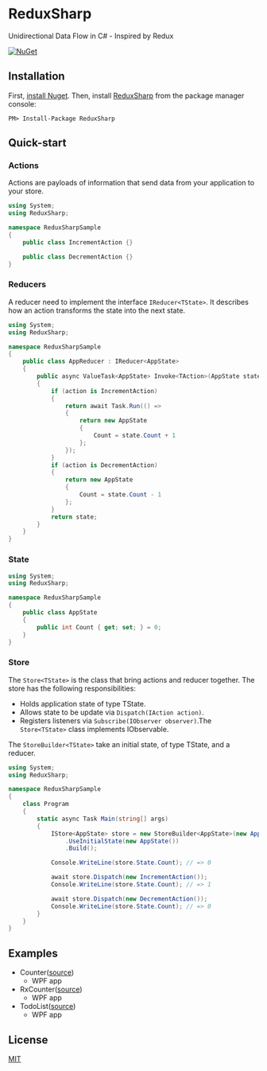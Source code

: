 # ReduxSharp

Unidirectional Data Flow in C# - Inspired by Redux

[![NuGet](https://img.shields.io/nuget/v/ReduxSharp.svg?maxAge=2592000)](https://www.nuget.org/packages/ReduxSharp/)

## Installation

First, [install Nuget](http://docs.nuget.org/docs/start-here/installing-nuget).
Then, install [ReduxSharp](http://www.nuget.org/packages/ReduxSharp) from the package manager console:

```
PM> Install-Package ReduxSharp
```


## Quick-start

### Actions

Actions are payloads of information that send data from your application to your store.

```cs
using System;
using ReduxSharp;

namespace ReduxSharpSample
{
    public class IncrementAction {}

    public class DecrementAction {}
}
```

### Reducers

A reducer need to implement the interface `IReducer<TState>`.
It describes how an action transforms the state into the next state.

```cs
using System;
using ReduxSharp;

namespace ReduxSharpSample
{
    public class AppReducer : IReducer<AppState>
    {
        public async ValueTask<AppState> Invoke<TAction>(AppState state, TAction action)
        {
            if (action is IncrementAction)
            {
                return await Task.Run(() =>
                {
                    return new AppState
                    {
                        Count = state.Count + 1
                    };
                });
            }
            if (action is DecrementAction)
            {
                return new AppState
                {
                    Count = state.Count - 1
                };
            }
            return state;
        }
    }
}
```

### State

```cs
using System;
using ReduxSharp;

namespace ReduxSharpSample
{
    public class AppState
    {
        public int Count { get; set; } = 0;
    }
}
```

### Store

The `Store<TState>` is the class that bring actions and reducer together.
The store has the following responsibilities:

- Holds application state of type TState.
- Allows state to be update via `Dispatch(IAction action)`.
- Registers listeners via `Subscribe(IObserver observer)`.The `Store<TState>` class implements IObservable.

The `StoreBuilder<TState>` take an initial state, of type TState, and a reducer.

```c#
using System;
using ReduxSharp;

namespace ReduxSharpSample
{
    class Program
    {
        static async Task Main(string[] args)
        {
            IStore<AppState> store = new StoreBuilder<AppState>(new AppReducer())
                .UseInitialState(new AppState())
                .Build();

            Console.WriteLine(store.State.Count); // => 0

            await store.Dispatch(new IncrementAction());
            Console.WriteLine(store.State.Count); // => 1

            await store.Dispatch(new DecrementAction());
            Console.WriteLine(store.State.Count); // => 0
        }
    } 
}
```

## Examples

- Counter([source](https://github.com/tnakamura/ReduxSharp/blob/master/examples/Counter))
  - WPF app 
- RxCounter([source](https://github.com/tnakamura/ReduxSharp/blob/master/examples/RxCounter))
  - WPF app 
- TodoList([source](https://github.com/tnakamura/ReduxSharp/blob/master/examples/TodoList))
  - WPF app 

## License

[MIT](https://opensource.org/licenses/MIT)


